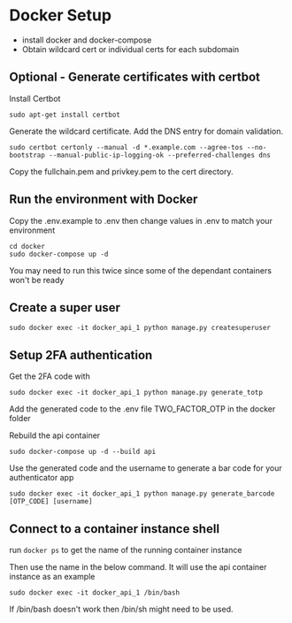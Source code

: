 # Docker Setup

- install docker and docker-compose
- Obtain wildcard cert or individual certs for each subdomain

## Optional - Generate certificates with certbot

Install Certbot

```sudo add-apt-repository ppa:certbot/certbot
sudo apt-get install certbot
```

Generate the wildcard certificate. Add the DNS entry for domain validation.

```
sudo certbot certonly --manual -d *.example.com --agree-tos --no-bootstrap --manual-public-ip-logging-ok --preferred-challenges dns
```
Copy the fullchain.pem and privkey.pem to the cert directory.

## Run the environment with Docker

Copy the .env.example to .env then
change values in .env to match your environment

```
cd docker
sudo docker-compose up -d
```

You may need to run this twice since some of the dependant containers won't be ready

## Create a super user

```
sudo docker exec -it docker_api_1 python manage.py createsuperuser
```

## Setup 2FA authentication

Get the 2FA code with 

```
sudo docker exec -it docker_api_1 python manage.py generate_totp
```

Add the generated code to the .env file TWO_FACTOR_OTP in the docker folder

Rebuild the api container

```
sudo docker-compose up -d --build api
```

Use the generated code and the username to generate a bar code for your authenticator app

```
sudo docker exec -it docker_api_1 python manage.py generate_barcode [OTP_CODE] [username]
```

## Connect to a container instance shell

run `docker ps` to get the name of the running container instance

Then use the name in the below command. It will use the api container instance as an example

```
sudo docker exec -it docker_api_1 /bin/bash
```

If /bin/bash doesn't work then /bin/sh might need to be used.